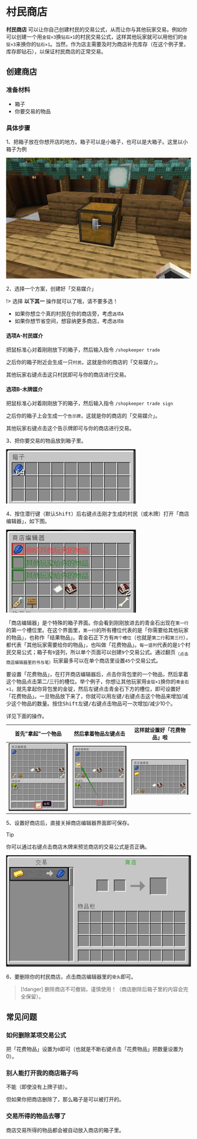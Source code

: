 # 村民商店

**村民商店** 可以让你自己创建村民的交易公式，从而让你与其他玩家交易。例如你可以创建一个用`金锭×3`换`钻石×1`的村民交易公式，这样其他玩家就可以用他们的`金锭×3`来换你的`钻石×1`。当然，作为店主需要及时为商店补充库存（在这个例子里，库存即钻石），以保证村民商店的正常交易。

## 创建商店

### 准备材料

- 箱子
- 你要交易的物品

### 具体步骤

1、把箱子放在你想开店的地方。箱子可以是小箱子，也可以是大箱子。这里以小箱子为例

![shopkeppers-step1](../assets/images/plugins/shopkeepers-step1.jpg ':class=img-uni')

2、选择一个方案，创建好「交易媒介」

!> 选择 **以下其一** 操作就可以了哦，请不要多选！

- 如果你想立个真的村民在你的商店旁，考虑`选项A`
- 如果你想节省空间，想容纳更多商店，考虑`选项B`

<!-- tabs:start -->

#### **选项A-村民媒介**

把鼠标准心对着刚刚放下的箱子，然后输入指令 `/shopkeeper trade`

之后你的箱子附近会生成一只`村民`，这就是你的商店的「交易媒介」。

其他玩家<kbd>右键点击</kbd>这只村民即可与你的商店进行交易。

#### **选项B-木牌媒介**

把鼠标准心对着刚刚放下的箱子，然后输入指令 `/shopkeeper trade sign`

之后你的箱子上会生成一个`告示牌`，这就是你的商店的「交易媒介」。

其他玩家<kbd>右键点击</kbd>这个告示牌即可与你的商店进行交易。

<!-- tabs:end -->

3、把你要交易的物品放到箱子里。

![shopkeepers-step3](../assets/images/plugins/shopkeepers-step3.jpg ':class=img-uni')

4、按住<kbd>潜行键</kbd>（默认<kbd>Shift</kbd>）后<kbd>右键点击</kbd>刚才生成的村民（或木牌）打开「商店编辑器」，如下图。

![shopkeepers-step4](../assets/images/plugins/shopkeepers-step4.jpg ':class=img-uni')

「商店编辑器」是个特殊的箱子界面。你会看到刚刚放进去的青金石出现在`第一行`的第一个槽位里。在这个界面里，`第一行`的所有槽位代表的是「你需要给其他玩家的物品」，也称作「结果物品」。青金石正下方有`两个槽位`（也就是`第二行`和`第三行`），都代表「其他玩家需要给你的物品」，也叫做「花费物品」。`每一竖列`代表的是`1`个村民交易公式；箱子有`9`竖列，所以单个页面可以创建`9`个交易公式。通过翻页<sub>（点击商店编辑器里的书与笔）</sub>玩家最多可以在单个商店里设置`45`个交易公式。

要设置「花费物品」，在打开商店编辑器后，点击你背包里的一个物品，然后拿着这个物品点击第二/三行的槽位。举个例子，你想让其他玩家用`金锭×1`换你的`青金石×1`，就先拿起你背包里的金锭，然后左键点击青金石下方的槽位，即可设置好「花费物品」。一旦物品放下来了，你就可以用<kbd>左键/右键点击</kbd>这个物品来增加/减少这个物品的数量。按住<kbd>Shift</kbd><kbd>左键/右键点击</kbd>物品可一次增加/减少10个。

详见下面的操作。

|首先"拿起"一个物品|然后拿着物品左键点击|这样就设置好「花费物品」啦|
|:-:|:-:|:-:|
|![shopkeepers-step5](../assets/images/plugins/shopkeepers-step5.jpg ':class=img-uni')|![shopkeepers-step6](../assets/images/plugins/shopkeepers-step6.jpg ':class=img-uni')|![shopkeepers-step7](../assets/images/plugins/shopkeepers-step7.jpg ':class=img-uni')|

5、设置好商店后，直接关掉商店编辑器界面即可保存。

> [!tip]
> 你可以通过<kbd>右键点击</kbd>商店木牌来预览商店的交易公式是否正确。

![shopkeepers-step8](../assets/images/plugins/shopkeepers-step8.jpg ':class=img-uni')

6、要删除你的村民商店，点击商店编辑器里的`骨头`即可。

> [!danger]
> 删除商店不可撤销，谨慎使用！（商店删除后箱子里的内容会完全保留）。

## 常见问题

### 如何删除某项交易公式

把「花费物品」设置为`0`即可（也就是不断<kbd>右键点击</kbd>「花费物品」把数量设置为0）。

### 别人能打开我的商店箱子吗

不能（即使没有上牌子锁）。

但如果你把商店删除了，那么箱子是可以被打开的。

### 交易所得的物品去哪了

商店交易所得的物品都会被自动放入商店的箱子里。
